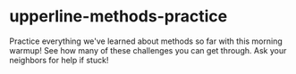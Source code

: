 # upperline-methods-practice
Practice everything we've learned about methods so far with this morning warmup! See how many of these challenges you can get through. Ask your neighbors for help if stuck!
